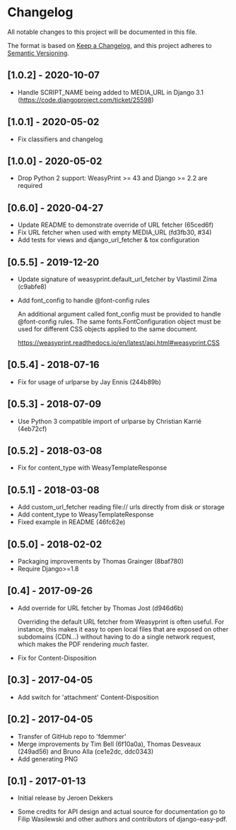 # Changelog
All notable changes to this project will be documented in this file.

The format is based on [Keep a Changelog](https://keepachangelog.com/en/1.0.0/),
and this project adheres to [Semantic Versioning](https://semver.org/spec/v2.0.0.html).

## [1.0.2] - 2020-10-07

- Handle SCRIPT_NAME being added to MEDIA_URL in Django 3.1
  (https://code.djangoproject.com/ticket/25598)

## [1.0.1] - 2020-05-02

- Fix classifiers and changelog

## [1.0.0] - 2020-05-02

- Drop Python 2 support: WeasyPrint >= 43 and Django >= 2.2 are required

## [0.6.0] - 2020-04-27

- Update README to demonstrate override of URL fetcher (65ced6f)
- Fix URL fetcher when used with empty MEDIA_URL (fd3fb30, #34)
- Add tests for views and django_url_fetcher & tox configuration

## [0.5.5] - 2019-12-20

- Update signature of weasyprint.default_url_fetcher by Vlastimil Zíma (c9abfe8)
- Add font_config to handle @font-config rules

  An additional argument called font_config must be provided to handle
  @font-config rules. The same fonts.FontConfiguration object must be
  used for different CSS objects applied to the same document.

  https://weasyprint.readthedocs.io/en/latest/api.html#weasyprint.CSS

## [0.5.4] - 2018-07-16

- Fix for usage of urlparse by Jay Ennis (244b89b)

## [0.5.3] - 2018-07-09

- Use Python 3 compatible import of urlparse by Christian Karrié (4eb72cf)

## [0.5.2] - 2018-03-08

- Fix for content_type with WeasyTemplateResponse

## [0.5.1] - 2018-03-08

- Add custom_url_fetcher reading file:// urls directly from disk or storage
- Add content_type to WeasyTemplateResponse
- Fixed example in README (46fc62e)

## [0.5.0] - 2018-02-02

- Packaging improvements by Thomas Grainger (8baf780)
- Require Django>=1.8

## [0.4] - 2017-09-26

- Add override for URL fetcher by Thomas Jost (d946d6b)

  Overriding the default URL fetcher from Weasyprint is often useful.
  For instance, this makes it easy to open local files that are exposed on other
  subdomains (CDN…) without having to do a single network request, which makes
  the PDF rendering *much* faster.

- Fix for Content-Disposition

## [0.3] - 2017-04-05

- Add switch for 'attachment' Content-Disposition

## [0.2] - 2017-04-05

- Transfer of GitHub repo to 'fdemmer'
- Merge improvements by Tim Bell (6f10a0a), Thomas Desveaux (249ad56) and
  Bruno Alla (ce1e2dc, ddc0343)
- Add generating PNG

## [0.1] - 2017-01-13

- Initial release by Jeroen Dekkers

- Some credits for API design and actual source for documentation go to
  Filip Wasilewski and other authors and contributors of django-easy-pdf.
